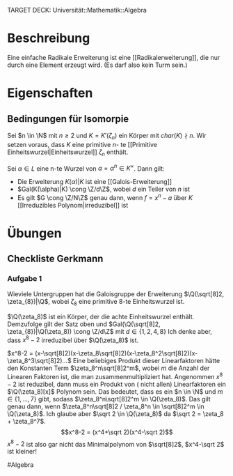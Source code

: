 TARGET DECK: Universität::Mathematik::Algebra

# Beschreibung
Eine einfache Radikale Erweiterung ist eine [[Radikalerweiterung]], die nur durch eine Element erzeugt wird. (Es darf also kein Turm sein.)

# Eigenschaften
## Bedingungen für Isomorpie
Sei $n \in \N$ mit $n \geq 2$ und $K = K'(\zeta_n)$ ein Körper mit $char(K) \nmid n$.
Wir setzen voraus, dass $K$ eine primitive $n$- te [[Primitive Einheitswurzel|Einheitswurzel]] $\zeta_n$ enthält.

Sei $\alpha \in L$ eine n-te Wurzel von $a = \alpha^n \in K^\times$. 
Dann gilt:
- Die Erweiterung $K(\alpha)|K$ ist eine [[Galois-Erweiterung]]
- $Gal(K(\alpha)|K) \cong \Z/d\Z$, wobei $d$ ein Teiler von $n$ ist
- Es gilt $G \cong \Z/N\Z$ genau dann, wenn $f = x^n-a$ über $K$ [[Irreduzibles Polynom|irreduzibel]] ist

# Übungen
## Checkliste Gerkmann
### Aufgabe 1
Wieviele Untergruppen hat die Galoisgruppe der Erweiterung $\Q(\sqrt[8]2, \zeta_{8})|\Q$, wobei $\zeta_8$ eine primitive $8$-te Einheitswurzel ist.

$\Q(\zeta_8)$ ist ein Körper, der die achte Einheitswurzel enthält. Demzufolge gilt der Satz oben und $Gal(\Q(\sqrt[8]2, \zeta_{8})|\Q(\zeta_8)) \cong \Z/d\Z$ mit $d \in \{1, 2, 4, 8\}$
Ich denke aber, dass $x^8-2$ irreduzibel über $\Q(\zeta_8)$ ist.

$x^8-2 = (x-\sqrt[8]2)(x-\zeta_8\sqrt[8]2)(x-\zeta_8^2\sqrt[8]2)(x-\zeta_8^3\sqrt[8]2)...$
Eine beliebiges Produkt dieser Linearfaktoren hätte den Konstanten Term $\zeta_8^n\sqrt[8]2^m$, wobei $m$ die Anzahl der Linearen Faktoren ist, die man zusammenmultipliziert hat.
Angenommen $x^8-2$ ist reduzibel, dann muss ein Produkt von ( nicht allen) Linearfaktoren ein $\Q(\zeta_8)[x]$ Polynom sein. Das bedeutet, dass es ein $n \in \N$ und $m \in \{1, ..., 7\}$ gibt, sodass $\zeta_8^n\sqrt[8]2^m \in \Q(\zeta_8)$.
Das gilt genau dann, wenn $\zeta_8^n\sqrt[8]2 / \zeta_8^n \in \sqrt[8]2^m \in \Q(\zeta_8)$.
Ich glaube aber $\sqrt 2 \in \Q(\zeta_8)$ da $\sqrt 2 = \zeta_8 + \zeta_8^7$.
$$x^8-2 = (x^4+\sqrt 2)(x^4-\sqrt 2)$$
$x^8-2$ ist also gar nicht das Minimalpolynom von $\sqrt[8]2$, $x^4-\sqrt 2$ ist kleiner!




$\newcommand{\Q}{\mathbb Q}$
$\newcommand{\R}{\mathbb R}$
$\newcommand{\C}{\mathbb C}$
$\newcommand{\F}{\mathbb F}$
$\newcommand{\Z}{\mathbb Z}$
$\newcommand{\N}{\mathbb N}$
$\newcommand{\a}{\alpha}$

#Algebra 


